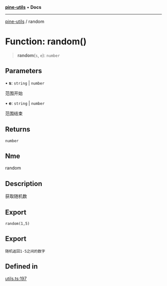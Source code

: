 [**pine-utils**](../README.md) • **Docs**

***

[pine-utils](../globals.md) / random

# Function: random()

> **random**(`s`, `e`): `number`

## Parameters

• **s**: `string` \| `number`

范围开始

• **e**: `string` \| `number`

范围结束

## Returns

`number`

## Nme

random

## Description

获取随机数

## Export

`
 random(1,5)
`

## Export

`
 随机返回1-5之间的数字
`

## Defined in

[utils.ts:197](https://github.com/byzhyt/pine-utils/blob/924fa77904d2b99c7ab94631f9f8a700b695aa96/src/utils.ts#L197)

